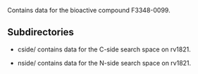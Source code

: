 Contains data for the bioactive compound F3348-0099.

## Subdirectories

- cside/ contains data for the C-side search space on rv1821.

- nside/ contains data for the N-side search space on rv1821.

